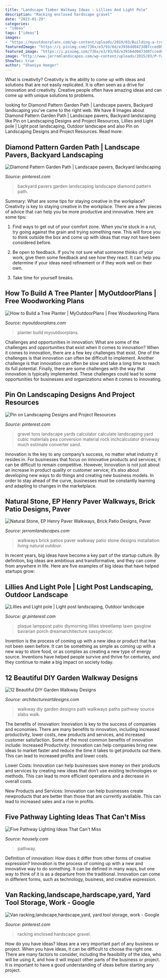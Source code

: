 ```yaml
---
title: "Landscape Timber Walkway Ideas : Lillies And Light Pole"
description: "Racking enclosed hardscape gravel"
date: "2023-01-29"
categories:
- "ideas"
tags: ["ideas"]
images:
- "https://myoutdoorplans.com/wp-content/uploads/2019/03/Building-a-tree-planter-box.png"
featuredImage: "https://i.pinimg.com/736x/e3/93/6d/e3936dd0473d8fcced05f49916b009e1.jpg"
featured_image: "https://i.pinimg.com/736x/e3/93/6d/e3936dd0473d8fcced05f49916b009e1.jpg"
image: "http://www.jerromlandscapes.com/wp-content/uploads/2015/03/P-Yardley-PA-walkway-plantings-wall-1.jpg"
ShowToc: true
author: "Shaniya Hoeger"
---
```



What is creativity?
Creativity is the ability to come up with ideas and solutions that are not easily replicated. It is often seen as a drive for innovation and creativity. Creative people often have amazing ideas and can come up with unique solutions to problems.

	

		
looking for Diamond Pattern Garden Path | Landscape pavers, Backyard landscaping you've came to the right web. We have 8 Images about Diamond Pattern Garden Path | Landscape pavers, Backyard landscaping like Pin on Landscaping Designs and Project Resources, Lillies and Light pole | Light post landscaping, Outdoor landscape and also Pin on Landscaping Designs and Project Resources. Read more:
		
    
## Diamond Pattern Garden Path | Landscape Pavers, Backyard Landscaping

<img loading=lazy src="https://i.pinimg.com/736x/78/c5/65/78c5652dfb6d9376b6b288ef8ce25141--backyard-garden-ideas-garden-paths.jpg" onerror="this.onerror=null;this.src='https://tse2.mm.bing.net/th?id=OIP.oN6DQMzT4fl2M49aCQ3HQAAAAA&amp;pid=15.1';" alt="Diamond Pattern Garden Path | Landscape pavers, Backyard landscaping">

_Source: pinterest.com_

>backyard pavers garden landscaping landscape diamond pattern path. 

	

Summary: What are some tips for staying creative in the workplace?
Creativity is key to staying creative in the workplace. There are a few pieces of advice that can help you be more productive and innovative. Here are some tips:
1. Find ways to get out of your comfort zone. When you’re stuck in a rut, try going against the grain and trying something new. This will force you to think outside the box and come up with ideas that may not have been considered before.

2. Be open to feedback. If you’re not sure what someone thinks of your work, give them some feedback and see how they react. It can help you determine if your ideas need refinement or if they work well on their own.

3. Take time for yourself breaks.

    
## How To Build A Tree Planter | MyOutdoorPlans | Free Woodworking Plans

<img loading=lazy src="https://myoutdoorplans.com/wp-content/uploads/2019/03/Building-a-tree-planter-box.png" onerror="this.onerror=null;this.src='https://tse4.mm.bing.net/th?id=OIP.PY_8PlvRgShJEBnY0weUsQHaJ4&amp;pid=15.1';" alt="How to Build a Tree Planter | MyOutdoorPlans | Free Woodworking Plans">

_Source: myoutdoorplans.com_

>planter build myoutdoorplans. 

	

Challenges and opportunities in innovation: What are some of the challenges and opportunities that exist when it comes to innovation?
When it comes to innovation, there are a few key challenges that exist. One of the challenges is that innovation can often be difficult to implement. Another challenge is that innovation can often be slow and take a long time to reach its full potential. Finally, there are some challenges with the way that innovation is typically implemented. These challenges could lead to some opportunities for businesses and organizations when it comes to innovating.

    
## Pin On Landscaping Designs And Project Resources

<img loading=lazy src="https://i.pinimg.com/736x/54/f5/6d/54f56d4f4357c4420ea10fe7d96d3929.jpg" onerror="this.onerror=null;this.src='https://tse2.mm.bing.net/th?id=OIP.X8ehFPMzJDPTfKFi5nZE0gHaLG&amp;pid=15.1';" alt="Pin on Landscaping Designs and Project Resources">

_Source: pinterest.com_

>gravel tons landscape yards calculator calculate landscaping yard cubic materials pea conversion material rock inchcalculator driveway much estimate converter sand. 

	

Innovation is the key to any company’s success, no matter what industry it resides in. For businesses that focus on innovative products and services, it can be difficult to remain competitive. However, Innovation is not just about an increase in product quality or customer service; it’s also about developing new ways to do things and creating new business models. In order to stay ahead of the curve, businesses must be constantly learning and adapting to changes in the marketplace.

    
## Natural Stone, EP Henry Paver Walkways, Brick Patio Designs, Paver

<img loading=lazy src="http://www.jerromlandscapes.com/wp-content/uploads/2015/03/P-Yardley-PA-walkway-plantings-wall-1.jpg" onerror="this.onerror=null;this.src='https://tse3.mm.bing.net/th?id=OIP.0TNTHG06nlgX0Vv2QF3G2gHaJ4&amp;pid=15.1';" alt="Natural Stone, EP Henry Paver Walkways, Brick Patio Designs, Paver">

_Source: jerromlandscapes.com_

>walkways brick patios paver walkway patio stone designs installation living natural outdoor. 

	

In recent years, big ideas have become a key part of the startup culture. By definition, big ideas are ambitious and transformative, and they can come from anywhere in life. Here are five examples of big ideas that have helped startups grow: 

    
## Lillies And Light Pole | Light Post Landscaping, Outdoor Landscape

<img loading=lazy src="https://i.pinimg.com/736x/c0/c8/c0/c0c8c0b99362eeea2519d1e6f5b2b113.jpg" onerror="this.onerror=null;this.src='https://tse1.mm.bing.net/th?id=OIP.bXCynsz477QDfPUzQzoeUwHaNI&amp;pid=15.1';" alt="Lillies and Light pole | Light post landscaping, Outdoor landscape">

_Source: gr.pinterest.com_

>plaque lamppost patio diymorning lillies streetlamp lawn gasglow bavarian porch dreamarchitecture sassydecor. 

	

Invention is the process of coming up with a new idea or product that has not been seen before. It can be something as simple as coming up with a new way to store food, or as complex as creating a new type of energy source. Inventions have helped people survive and thrive for centuries, and they continue to make a big impact on society today.

    
## 12 Beautiful DIY Garden Walkway Designs

<img loading=lazy src="http://www.architectureartdesigns.com/wp-content/uploads/2015/01/262-630x839.jpg" onerror="this.onerror=null;this.src='https://tse4.mm.bing.net/th?id=OIP.17zqfveqUUcHNTSCPzC8fgHaJ3&amp;pid=15.1';" alt="12 Beautiful DIY Garden Walkway Designs">

_Source: architectureartdesigns.com_

>walkway diy garden designs path walkways paths pathway source slabs walk. 

	

The benefits of innovation:
Innovation is key to the success of companies and economies. There are many benefits to innovation, including increased productivity, lower costs, new products and services, and increased customer satisfaction. Some of the most common benefits of innovation include: 
Increased Productivity: Innovation can help companies bring new ideas to market faster and reduce the time it takes to get products out there. This can lead to increased profits and lower costs. 

Lower Costs: Innovation can help businesses save money on their products and services by creating new ideas that don’t use existing technologies or methods. This can lead to more efficient operations and a decrease in overall costs. 

New Products and Services: Innovation can help businesses create newproducts that are better than those that are currently available. This can lead to increased sales and a rise in profits.

    
## Five Pathway Lighting Ideas That Can&#039;t Miss

<img loading=lazy src="https://housely.com/wp-content/uploads/2016/07/Pathway-Lighting.jpg" onerror="this.onerror=null;this.src='https://tse1.mm.bing.net/th?id=OIP.xLxJlf6Ju-ieyohK71AbmQHaE0&amp;pid=15.1';" alt="Five Pathway Lighting Ideas That Can&#039;t Miss">

_Source: housely.com_

>pathway. 

	

Definition of innovation: How does it differ from other forms of creative expression?
Innovation is the process of coming up with a new and innovative way to do something. It can be defined in many ways, but one way to think of it is as a departure from the traditional. Innovation can come in different forms, such as technology, business, and creative expression.

    
## Van Racking,landscape,hardscape,yard, Yard Tool Storage, Work - Google

<img loading=lazy src="https://i.pinimg.com/736x/e3/93/6d/e3936dd0473d8fcced05f49916b009e1.jpg" onerror="this.onerror=null;this.src='https://tse2.mm.bing.net/th?id=OIP.h8N5N89ULBv1pHAXnKKPVwHaFj&amp;pid=15.1';" alt="Van racking,landscape,hardscape,yard, yard tool storage, work - Google">

_Source: pinterest.com_

>racking enclosed hardscape gravel. 

	

How do you have ideas?
Ideas are a very important part of any business or project. When you have ideas, it can be difficult to choose the right one. There are many factors to consider, including the feasibility of the idea, who will be using it, and how it will impact other parts of the business or project. It is important to have a good understanding of ideas before starting any project.

